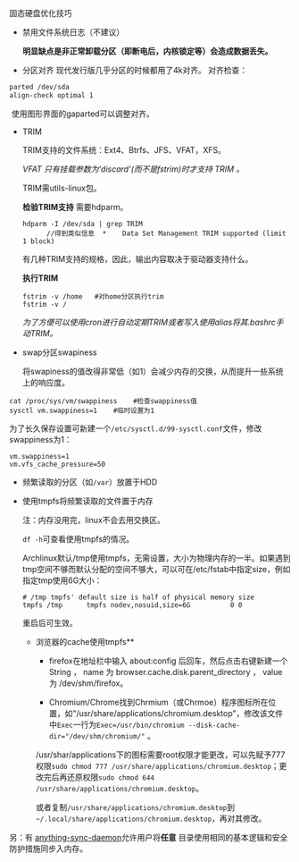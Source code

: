 固态硬盘优化技巧

-   禁用文件系统日志（不建议）

    **明显缺点是非正常卸载分区（即断电后，内核锁定等）会造成数据丢失。**

- 分区对齐
     现代发行版几乎分区的时候都用了4k对齐。
     对齐检查：
```bash
parted /dev/sda
align-check optimal 1         
```
​	使用图形界面的gaparted可以调整对齐。

-   TRIM

     TRIM支持的文件系统：Ext4、Btrfs、JFS、VFAT，XFS。

     *VFAT 只有挂载参数为'discard'(而不是fstrim)时才支持 TRIM 。*

     TRIM需utils-linux包。

     **检验TRIM支持**
     需要hdparm。

     ```shell
     hdparm -I /dev/sda | grep TRIM
           //得到类似信息  *    Data Set Management TRIM supported (limit 1 block)
     ```

     有几种TRIM支持的规格，因此，输出内容取决于驱动器支持什么。

     **执行TRIM**

     ```shell
     fstrim -v /home   #对home分区执行trim
     fstrim -v /
     ```

     *为了方便可以使用cron进行自动定期TRIM或者写入使用alias将其.bashrc手动TRIM。*

- swap分区swapiness

    将swapiness的值改得非常低（如1）会减少内存的交换，从而提升一些系统上的响应度。
```shell
cat /proc/sys/vm/swappiness    #检查swappiness值
sysctl vm.swappiness=1    #临时设置为1
```
​	为了长久保存设置可新建一个`/etc/sysctl.d/99-sysctl.conf`文件，修改swappiness为1：     
```
vm.swappiness=1
vm.vfs_cache_pressure=50
```

-   频繁读取的分区（如`/var`）放置于HDD

- 使用tmpfs将频繁读取的文件置于内存

    注：内存没用完，linux不会去用交换区。

    `df -h`可查看使用tmpfs的情况。

    Archlinux默认/tmp使用tmpfs，无需设置，大小为物理内存的一半。如果遇到tmp空间不够而默认分配的空间不够大，可以可在/etc/fstab中指定size，例如指定tmp使用6G大小：

    ```shell
    # /tmp tmpfs' default size is half of physical memory size
    tmpfs /tmp      tmpfs nodev,nosuid,size=6G          0 0
    ```

    重启后可生效。

    - 浏览器的cache使用tmpfs**
      - firefox在地址栏中输入 about:config 后回车，然后点击右键新建一个 String ， name 为 browser.cache.disk.parent_directory ， value 为 /dev/shm/firefox。

      - Chromium/Chrome找到Chrmium（或Chrmoe）程序图标所在位置，如"/usr/share/applications/chromium.desktop"，修改该文件中`Exec`一行为`Exec=/usr/bin/chromium --disk-cache-dir="/dev/shm/chromium/"` 。

      /usr/shar/applications下的图标需要root权限才能更改，可以先赋予777权限`sudo chmod 777 /usr/share/applications/chromium.desktop`；更改完后再还原权限`sudo chmod 644 /usr/share/applications/chromium.desktop`。

      或者复制`/usr/share/applications/chromium.desktop`到`~/.local/share/applications/chromium.desktop`，再对其修改。

另：有 [anything-sync-daemon](https://aur.archlinux.org/packages/anything-sync-daemon/)允许用户将**任意** 目录使用相同的基本逻辑和安全防护措施同步入内存。